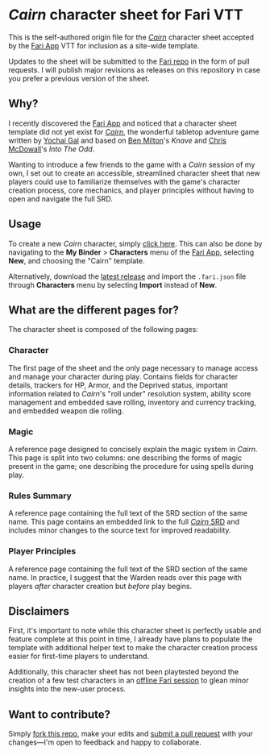# *Cairn* character sheet for Fari VTT

This is the self-authored origin file for the _[Cairn](https://cairnrpg.com)_ character sheet accepted by the [Fari App](https://fari.app) VTT for inclusion as a site-wide template.

Updates to the sheet will be submitted to the [Fari repo](https://github.com/fariapp/fari-app) in the form of pull requests. I will publish major revisions as releases on this repository in case you prefer a previous version of the sheet.

## Why?

I recently discovered the [Fari App](https://fari.app/) and noticed that a character sheet template did not yet exist for _[Cairn](https://cairnrpg.com)_, the wonderful tabletop adventure game written by [Yochai Gal](https://github.com/yochaigal/) and based on [Ben Milton](https://www.youtube.com/questingbeast)'s _Knave_ and [Chris McDowall](https://www.bastionland.com/)'s _Into The Odd_.

Wanting to introduce a few friends to the game with a _Cairn_ session of my own, I set out to create an accessible, streamlined character sheet that new players could use to familiarize themselves with the game's character creation process, core mechanics, and player principles without having to open and navigate the full SRD.

## Usage

To create a new _Cairn_ character, simply [click here](https://fari.app/characters/new/cairn/cairn). This can also be done by navigating to the **My Binder** > **Characters** menu of the [Fari App](https://fari.app/), selecting **New**, and choosing the "Cairn" template.

Alternatively, download the [latest release](https://github.com/bingus-bonkus/fari-template-cairn/releases/latest) and import the `.fari.json` file through **Characters** menu by selecting **Import** instead of **New**.

## What are the different pages for?

The character sheet is composed of the following pages:

### Character

The first page of the sheet and the only page necessary to manage access and manage your character during play. Contains fields for character details, trackers for HP, Armor, and the Deprived status, important information related to _Cairn_'s "roll under" resolution system, ability score management and embedded save rolling, inventory and currency tracking, and embedded weapon die rolling.

### Magic

A reference page designed to concisely explain the magic system in _Cairn_. This page is split into two columns: one describing the forms of magic present in the game; one describing the procedure for using spells during play.

### Rules Summary

A reference page containing the full text of the SRD section of the same name. This page contains an embedded link to the full [_Cairn_ SRD](https://cairnrpg.com/cairn-srd/) and includes minor changes to the source text for improved readability.

### Player Principles

A reference page containing the full text of the SRD section of the same name. In practice, I suggest that the Warden reads over this page with players _after_ character creation but _before_ play begins.

## Disclaimers

First, it's important to note while this character sheet is perfectly usable and feature complete at this point in time, I already have plans to populate the template with additional helper text to make the character creation process easier for first-time players to understand.

Additionally, this character sheet has not been playtested beyond the creation of a few test characters in an [offline Fari session](https://fari.app/play-offline) to glean minor insights into the new-user process.

## Want to contribute?

Simply [fork this repo](https://docs.github.com/en/get-started/quickstart/fork-a-repo), make your edits and [submit a pull request](https://docs.github.com/en/pull-requests/collaborating-with-pull-requests/proposing-changes-to-your-work-with-pull-requests/creating-a-pull-request) with your changes—I'm open to feedback and happy to collaborate.
